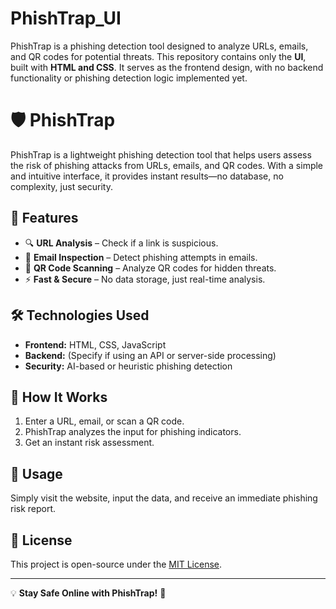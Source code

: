 # PhishTrap_UI
PhishTrap is a phishing detection tool designed to analyze URLs, emails, and QR codes for potential threats. This repository contains only the **UI**, built with **HTML and CSS**. It serves as the frontend design, with no backend functionality or phishing detection logic implemented yet.  

# 🛡️ PhishTrap  

PhishTrap is a lightweight phishing detection tool that helps users assess the risk of phishing attacks from URLs, emails, and QR codes. With a simple and intuitive interface, it provides instant results—no database, no complexity, just security.  

## 🚀 Features  
- 🔍 **URL Analysis** – Check if a link is suspicious.  
- 📧 **Email Inspection** – Detect phishing attempts in emails.  
- 📸 **QR Code Scanning** – Analyze QR codes for hidden threats.  
- ⚡ **Fast & Secure** – No data storage, just real-time analysis.  

## 🛠️ Technologies Used  
- **Frontend:** HTML, CSS, JavaScript  
- **Backend:** (Specify if using an API or server-side processing)  
- **Security:** AI-based or heuristic phishing detection  

## 🎯 How It Works  
1. Enter a URL, email, or scan a QR code.  
2. PhishTrap analyzes the input for phishing indicators.  
3. Get an instant risk assessment.  

## 📌 Usage  
Simply visit the website, input the data, and receive an immediate phishing risk report.  

## 📜 License  
This project is open-source under the [MIT License](LICENSE).  

---

💡 **Stay Safe Online with PhishTrap!** 🚀  
